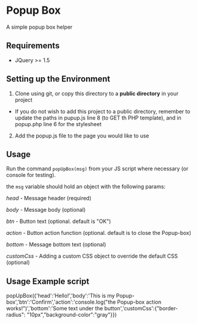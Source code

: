 # Popup Box
A simple popup box helper

## Requirements
* JQuery >= 1.5

## Setting up the Environment
1. Clone using git, or copy this directory to a **public directory** in your project
* If you do not wish to add this project to a public directory, remember to update the paths in pupup.js line 8 (to GET th PHP template), and in popup.php line 6 for the stylesheet  
2. Add the popup.js file to the page you would like to use

## Usage
Run the command `popUpBox(msg)` from your JS script where necessary (or console for testing).

the `msg` variable should hold an object with the following params:

*head* - Message header (required)

*body* - Message body (optional)

*btn* - Button text (optional. default is "OK")

*action* - Button action function (optional. default is to close the Popup-box)

*bottom* - Message bottom text (optional)

*customCss* - Adding a custom CSS object to override the default CSS (optional)

## Usage Example script
popUpBox({'head':'Hello!','body':'This is my Popup-box','btn':'Confirm','action':'console.log("the Popup-box action works!")','bottom':'Some text under the button','customCss':{"border-radius": "10px","background-color":"gray"}})
